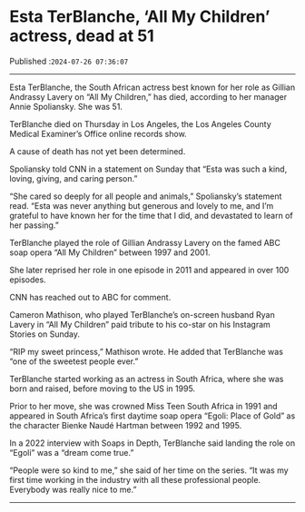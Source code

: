 # Esta TerBlanche, ‘All My Children’ actress, dead at 51

Published :`2024-07-26 07:36:07`

---

Esta TerBlanche, the South African actress best known for her role as Gillian Andrassy Lavery on “All My Children,” has died, according to her manager Annie Spoliansky. She was 51.

TerBlanche died on Thursday in Los Angeles, the Los Angeles County Medical Examiner’s Office online records show.

A cause of death has not yet been determined.

Spoliansky told CNN in a statement on Sunday that “Esta was such a kind, loving, giving, and caring person.”

“She cared so deeply for all people and animals,” Spoliansky’s statement read. “Esta was never anything but generous and lovely to me, and I’m grateful to have known her for the time that I did, and devastated to learn of her passing.”

TerBlanche played the role of Gillian Andrassy Lavery on the famed ABC soap opera “All My Children” between 1997 and 2001.

She later reprised her role in one episode in 2011 and appeared in over 100 episodes.

CNN has reached out to ABC for comment.

Cameron Mathison, who played TerBlanche’s on-screen husband Ryan Lavery in “All My Children” paid tribute to his co-star on his Instagram Stories on Sunday.

“RIP my sweet princess,” Mathison wrote. He added that TerBlanche was “one of the sweetest people ever.”

TerBlanche started working as an actress in South Africa, where she was born and raised, before moving to the US in 1995.

Prior to her move, she was crowned Miss Teen South Africa in 1991 and appeared in South Africa’s first daytime soap opera “Egoli: Place of Gold” as the character Bienke Naudé Hartman between 1992 and 1995.

In a 2022 interview with Soaps in Depth, TerBlanche said landing the role on “Egoli” was a “dream come true.”

“People were so kind to me,” she said of her time on the series. “It was my first time working in the industry with all these professional people. Everybody was really nice to me.”

---

